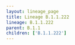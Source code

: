 ```yaml
---
layout: lineage_page
title: Lineage B.1.1.222
lineage: B.1.1.222
parent: B.1.1
children: ['B.1.1.222']
---
```

